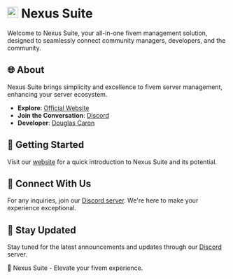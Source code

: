 # <img src="https://i.imgur.com/2T7hAe6.png" alt="Nexus Suite Logo" width="25"/> Nexus Suite 

Welcome to Nexus Suite, your all-in-one fivem management solution, designed to seamlessly connect community managers, developers, and the community.

## 🌐 About

Nexus Suite brings simplicity and excellence to fivem server management, enhancing your server ecosystem.

- **Explore**: [Official Website](https://nexus-suite.xyz/)
- **Join the Conversation**: [Discord](https://discord.gg/sdaMK3Xs8q)
- **Developer**: [Douglas Caron](https://github.com/douglascaron)

## 🚀 Getting Started

Visit our [website](https://nexus-suite.xyz/) for a quick introduction to Nexus Suite and its potential.

## 🔗 Connect With Us

For any inquiries, join our [Discord server](https://discord.gg/sdaMK3Xs8q). We're here to make your experience exceptional.

## 📢 Stay Updated

Stay tuned for the latest announcements and updates through our [Discord](https://discord.gg/sdaMK3Xs8q) server.

🚀 Nexus Suite - Elevate your fivem experience.
